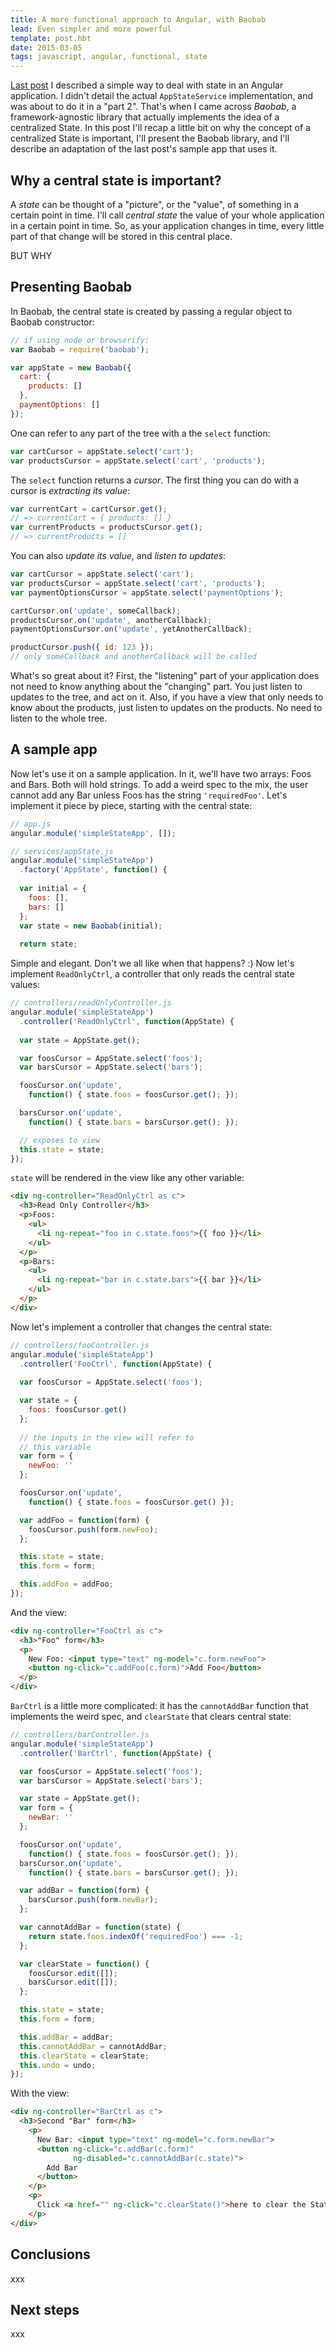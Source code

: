 ```yaml
---
title: A more functional approach to Angular, with Baobab 
lead: Even simpler and more powerful
template: post.hbt
date: 2015-03-05
tags: javascript, angular, functional, state
---
```


[Last post]() I described a simple way to deal with state in an Angular application. I didn't detail the actual `AppStateService` implementation, and was about to do it in a "part 2". That's when I came across *Baobab*, a framework-agnostic library that actually implements the idea of a centralized State. In this post I'll recap a little bit on why the concept of a centralized State is important, I'll present the Baobab library, and I'll describe an adaptation of the last post's sample app that uses it.

## Why a central state is important?

A *state* can be thought of a "picture", or the "value", of something in a certain point in time. I'll call *central state* the value of your whole application in a certain point in time. So, as your application changes in time, every little part of that change will be stored in this central place. 

BUT WHY

## Presenting Baobab

In Baobab, the central state is created by passing a regular object to Baobab constructor:

```javascript
// if using node or browserify:
var Baobab = require('baobab');

var appState = new Baobab({
  cart: {
    products: []
  },
  paymentOptions: []
});
```

One can refer to any part of the tree with a the `select` function:

```javascript
var cartCursor = appState.select('cart');
var productsCursor = appState.select('cart', 'products');
```

The `select` function returns a *cursor*. The first thing you can do with a cursor is *extracting its value*:

```javascript
var currentCart = cartCursor.get();
// => currentCart = { products: [] }
var currentProducts = productsCursor.get();
// => currentProducts = []
```

You can also *update its value*, and *listen to updates*:

```javascript
var cartCursor = appState.select('cart');
var productsCursor = appState.select('cart', 'products');
var paymentOptionsCursor = appState.select('paymentOptions');

cartCursor.on('update', someCallback);
productsCursor.on('update', anotherCallback);
paymentOptionsCursor.on('update', yetAnotherCallback);

productCursor.push({ id: 123 });
// only someCallback and anotherCallback will be called
```

What's so great about it? First, the "listening" part of your application does not need to know anything about the "changing" part. You just listen to updates to the tree, and act on it. Also, if you have a view that only needs to know about the products, just listen to updates on the products. No need to listen to the whole tree.

## A sample app

Now let's use it on a sample application. In it, we'll have two arrays: Foos and Bars. Both will hold strings. To add a weird spec to the mix, the user cannot add any Bar unless Foos has the string `'requiredFoo'`. Let's implement it piece by piece, starting with the central state:

```javascript
// app.js
angular.module('simpleStateApp', []);

// services/appState.js
angular.module('simpleStateApp')
  .factory('AppState', function() {
  
  var initial = {
    foos: [],
    bars: []
  };
  var state = new Baobab(initial);
  
  return state;
```

Simple and elegant. Don't we all like when that happens? :) Now let's implement `ReadOnlyCtrl`, a controller that only reads the central state values:

```javascript
// controllers/readOnlyController.js
angular.module('simpleStateApp')
  .controller('ReadOnlyCtrl', function(AppState) {
  
  var state = AppState.get();

  var foosCursor = AppState.select('foos');
  var barsCursor = AppState.select('bars');

  foosCursor.on('update', 
    function() { state.foos = foosCursor.get(); });

  barsCursor.on('update', 
    function() { state.bars = barsCursor.get(); });

  // exposes to view
  this.state = state;
});
```

`state` will be rendered in the view like any other variable:

```html
<div ng-controller="ReadOnlyCtrl as c">
  <h3>Read Only Controller</h3>
  <p>Foos:
    <ul>
      <li ng-repeat="foo in c.state.foos">{{ foo }}</li>
    </ul>
  </p>
  <p>Bars: 
    <ul>
      <li ng-repeat="bar in c.state.bars">{{ bar }}</li>
    </ul>
  </p>
</div>
```

Now let's implement a controller that changes the central state:

```javascript
// controllers/fooController.js
angular.module('simpleStateApp')
  .controller('FooCtrl', function(AppState) {
  
  var foosCursor = AppState.select('foos');

  var state = { 
    foos: foosCursor.get()
  };
  
  // the inputs in the view will refer to
  // this variable
  var form = {
    newFoo: ''
  };

  foosCursor.on('update', 
    function() { state.foos = foosCursor.get() });

  var addFoo = function(form) {
    foosCursor.push(form.newFoo);
  };

  this.state = state;
  this.form = form;

  this.addFoo = addFoo;
});
```

And the view:

```html
<div ng-controller="FooCtrl as c">
  <h3>"Foo" form</h3>
  <p>
    New Foo: <input type="text" ng-model="c.form.newFoo">
    <button ng-click="c.addFoo(c.form)">Add Foo</button>
  </p>
</div>
```

`BarCtrl` is a little more complicated: it has the `cannotAddBar` function that implements the weird spec, and `clearState` that clears central state:

```javascript
// controllers/barController.js
angular.module('simpleStateApp')
  .controller('BarCtrl', function(AppState) {

  var foosCursor = AppState.select('foos');
  var barsCursor = AppState.select('bars');

  var state = AppState.get();
  var form = {
    newBar: ''
  };

  foosCursor.on('update', 
    function() { state.foos = foosCursor.get(); });
  barsCursor.on('update', 
    function() { state.bars = barsCursor.get(); });

  var addBar = function(form) {
    barsCursor.push(form.newBar);
  };

  var cannotAddBar = function(state) {
    return state.foos.indexOf('requiredFoo') === -1;
  };

  var clearState = function() {
    foosCursor.edit([]);
    barsCursor.edit([]);
  };

  this.state = state;
  this.form = form;

  this.addBar = addBar;
  this.cannotAddBar = cannotAddBar;
  this.clearState = clearState;
  this.undo = undo;
});
```

With the view:

```html
<div ng-controller="BarCtrl as c">
  <h3>Second "Bar" form</h3>
    <p>
      New Bar: <input type="text" ng-model="c.form.newBar">
      <button ng-click="c.addBar(c.form)" 
              ng-disabled="c.cannotAddBar(c.state)">
        Add Bar
      </button>
    </p>
    <p>
      Click <a href="" ng-click="c.clearState()">here to clear the State</a>.
    </p>
</div>
```



## Conclusions

xxx

## Next steps

xxx
